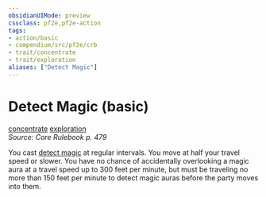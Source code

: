 ```yaml
---
obsidianUIMode: preview
cssclass: pf2e,pf2e-action
tags:
- action/basic
- compendium/src/pf2e/crb
- trait/concentrate
- trait/exploration
aliases: ["Detect Magic"]
---
```

# Detect Magic (basic)
[concentrate](../traits/concentrate.md)  [exploration](../traits/exploration.md)  
*Source: Core Rulebook p. 479*  



You cast [detect magic](../../Compendium/spells/detect-magic.md) at regular intervals. You move at half your travel speed or slower. You have no chance of accidentally overlooking a magic aura at a travel speed up to 300 feet per minute, but must be traveling no more than 150 feet per minute to detect magic auras before the party moves into them.